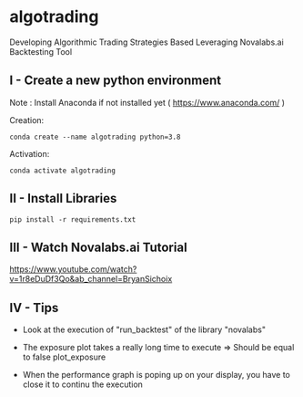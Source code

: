 # algotrading

Developing Algorithmic Trading Strategies Based Leveraging Novalabs.ai Backtesting Tool

## I - Create a new python environment

Note : Install Anaconda if not installed yet ( https://www.anaconda.com/ )

Creation:

``` conda create --name algotrading python=3.8 ```

Activation: 

``` conda activate algotrading ```

## II - Install Libraries

``` pip install -r requirements.txt ```

## III - Watch Novalabs.ai Tutorial

https://www.youtube.com/watch?v=1r8eDuDf3Qo&ab_channel=BryanSichoix

## IV - Tips

- Look at the execution of "run_backtest" of the library "novalabs"

- The exposure plot takes a really long time to execute => Should be equal to false plot_exposure

- When the performance graph is poping up on your display, you have to close it to continu the execution


